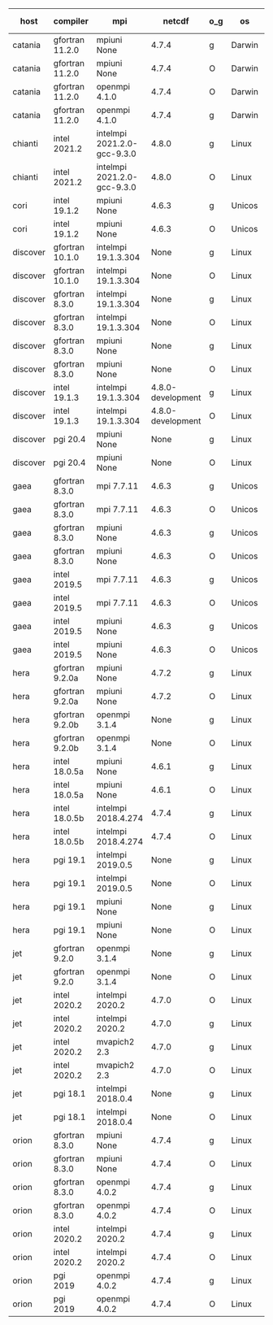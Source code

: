 

| host     | compiler                              | mpi                      | netcdf        | o_g        | os       | build       | u_pass          | u_fail          | s_pass            | s_fail            | e_pass             | e_fail             | nuopc_pass       | nuopc_fail       | artifacts link          |
|----------|---------------------------------------|--------------------------|---------------|------------|----------|-------------|-----------------|-----------------|-------------------|-------------------|--------------------|--------------------|------------------|------------------|-------------------------|
| catania | gfortran 11.2.0 | mpiuni None  | 4.7.4  | g | Darwin | PASS | 12317 | 0 | 8 | 0 | 43 | 0 | None | None | <a href="https://github.com/esmf-org/esmf-test-artifacts/tree/ef8525c0ae2c6a96a3b333032f5e6c8e3e1e82e1/develop/gfortran/11.2.0/g/mpiuni/None" target="_blank">ef8525c</a> | 
| catania | gfortran 11.2.0 | mpiuni None  | 4.7.4  | O | Darwin | PASS | 12317 | 0 | 8 | 0 | 43 | 0 | None | None | <a href="https://github.com/esmf-org/esmf-test-artifacts/tree/9f34e9ebe2456558a499a378baf82e13d4be2816/develop/gfortran/11.2.0/O/mpiuni/None" target="_blank">9f34e9e</a> | 
| catania | gfortran 11.2.0 | openmpi 4.1.0  | 4.7.4  | O | Darwin | PASS | 13864 | 9 | 49 | 0 | 80 | 0 | 52 | 0 | <a href="https://github.com/esmf-org/esmf-test-artifacts/tree/e9e40577747662670f92e48d3036e268f3f2ede5/develop/gfortran/11.2.0/O/openmpi/4.1.0" target="_blank">e9e4057</a> | 
| catania | gfortran 11.2.0 | openmpi 4.1.0  | 4.7.4  | g | Darwin | PASS | 13864 | 9 | 49 | 0 | 80 | 0 | 52 | 0 | <a href="https://github.com/esmf-org/esmf-test-artifacts/tree/758e632afb69eca97323f675cdb8fc4347155884/develop/gfortran/11.2.0/g/openmpi/4.1.0" target="_blank">758e632</a> | 
| chianti | intel 2021.2 | intelmpi 2021.2.0-gcc-9.3.0  | 4.8.0  | g | Linux | PASS | 13873 | 0 | 49 | 0 | 80 | 0 | 52 | 0 | <a href="https://github.com/esmf-org/esmf-test-artifacts/tree/5fe9b3c4b7a88e9828bb8cc34c162a2d9b535752/develop/intel/2021.2/g/intelmpi/2021.2.0-gcc-9.3.0" target="_blank">5fe9b3c</a> | 
| chianti | intel 2021.2 | intelmpi 2021.2.0-gcc-9.3.0  | 4.8.0  | O | Linux | PASS | 13873 | 0 | 49 | 0 | 80 | 0 | 52 | 0 | <a href="https://github.com/esmf-org/esmf-test-artifacts/tree/22e8d186dddaee4d2f5421617065c287f175d5c6/develop/intel/2021.2/O/intelmpi/2021.2.0-gcc-9.3.0" target="_blank">22e8d18</a> | 
| cori | intel 19.1.2 | mpiuni None  | 4.6.3  | g | Unicos | PASS | None | None | None | None | None | None | None | None | <a href="https://github.com/esmf-org/esmf-test-artifacts/tree/bfcdfebc3a35de037f96f06dfe5d8bb3b14bbd67/develop/intel/19.1.2/g/mpiuni/None" target="_blank">bfcdfeb</a> | 
| cori | intel 19.1.2 | mpiuni None  | 4.6.3  | O | Unicos | PASS | None | None | None | None | None | None | None | None | <a href="https://github.com/esmf-org/esmf-test-artifacts/tree/04c247524ff0de1f2164c05b1e038c0af1f7d7a8/develop/intel/19.1.2/O/mpiuni/None" target="_blank">04c2475</a> | 
| discover | gfortran 10.1.0 | intelmpi 19.1.3.304  | None  | g | Linux | PASS | 13858 | 15 | 49 | 0 | 80 | 0 | 52 | 0 | <a href="https://github.com/esmf-org/esmf-test-artifacts/tree/a86978f402365fde246c505fc558045b17f7491a/develop/gfortran/10.1.0/g/intelmpi/19.1.3.304" target="_blank">a86978f</a> | 
| discover | gfortran 10.1.0 | intelmpi 19.1.3.304  | None  | O | Linux | PASS | 13858 | 15 | 49 | 0 | 80 | 0 | 52 | 0 | <a href="https://github.com/esmf-org/esmf-test-artifacts/tree/ec60668504715f0ad12ceb6597adf1ef64ab5813/develop/gfortran/10.1.0/O/intelmpi/19.1.3.304" target="_blank">ec60668</a> | 
| discover | gfortran 8.3.0 | intelmpi 19.1.3.304  | None  | g | Linux | PASS | 13858 | 15 | 49 | 0 | 80 | 0 | 52 | 0 | <a href="https://github.com/esmf-org/esmf-test-artifacts/tree/2c57155929f2e1870223617b0a6d3a5251cb7a66/develop/gfortran/8.3.0/g/intelmpi/19.1.3.304" target="_blank">2c57155</a> | 
| discover | gfortran 8.3.0 | intelmpi 19.1.3.304  | None  | O | Linux | PASS | 13858 | 15 | 49 | 0 | 80 | 0 | 52 | 0 | <a href="https://github.com/esmf-org/esmf-test-artifacts/tree/7b6251e21c6763e5c25fd4fb82f40e3d0bb7dab8/develop/gfortran/8.3.0/O/intelmpi/19.1.3.304" target="_blank">7b6251e</a> | 
| discover | gfortran 8.3.0 | mpiuni None  | None  | g | Linux | PASS | 12317 | 0 | 8 | 0 | 43 | 0 | None | None | <a href="https://github.com/esmf-org/esmf-test-artifacts/tree/e414131d264a255e9dc0a264f4feb4cdd3000dfc/develop/gfortran/8.3.0/g/mpiuni/None" target="_blank">e414131</a> | 
| discover | gfortran 8.3.0 | mpiuni None  | None  | O | Linux | PASS | 12317 | 0 | 8 | 0 | 43 | 0 | None | None | <a href="https://github.com/esmf-org/esmf-test-artifacts/tree/3f8954d502cbfdfc0bd5d563de2de4c2e5ac14ef/develop/gfortran/8.3.0/O/mpiuni/None" target="_blank">3f8954d</a> | 
| discover | intel 19.1.3 | intelmpi 19.1.3.304  | 4.8.0-development  | g | Linux | PASS | 13873 | 0 | 49 | 0 | 80 | 0 | 52 | 0 | <a href="https://github.com/esmf-org/esmf-test-artifacts/tree/e6ece160d6aa85643fe1a261d82d03d0a4fafdda/develop/intel/19.1.3/g/intelmpi/19.1.3.304" target="_blank">e6ece16</a> | 
| discover | intel 19.1.3 | intelmpi 19.1.3.304  | 4.8.0-development  | O | Linux | PASS | 13873 | 0 | 49 | 0 | 80 | 0 | 52 | 0 | <a href="https://github.com/esmf-org/esmf-test-artifacts/tree/a140ea4d5991d62642097ed0d2e36fc6cad91fa5/develop/intel/19.1.3/O/intelmpi/19.1.3.304" target="_blank">a140ea4</a> | 
| discover | pgi 20.4 | mpiuni None  | None  | g | Linux | PASS | 11692 | 625 | 4 | 4 | 40 | 3 | None | None | <a href="https://github.com/esmf-org/esmf-test-artifacts/tree/6494416d5cf36b1c15d0520aa3e4df4722ea0059/develop/pgi/20.4/g/mpiuni/None" target="_blank">6494416</a> | 
| discover | pgi 20.4 | mpiuni None  | None  | O | Linux | PASS | 11692 | 625 | 6 | 2 | 40 | 3 | None | None | <a href="https://github.com/esmf-org/esmf-test-artifacts/tree/a9f0a514e3d63b64a77195c18c56c1b93463066f/develop/pgi/20.4/O/mpiuni/None" target="_blank">a9f0a51</a> | 
| gaea | gfortran 8.3.0 | mpi 7.7.11  | 4.6.3  | g | Unicos | PASS | 13872 | 1 | 49 | 0 | 80 | 0 | 47 | 5 | <a href="https://github.com/esmf-org/esmf-test-artifacts/tree/814c8371ab622245fda486b674714eb6b9fb70c9/develop/gfortran/8.3.0/g/mpi/7.7.11" target="_blank">814c837</a> | 
| gaea | gfortran 8.3.0 | mpi 7.7.11  | 4.6.3  | O | Unicos | PASS | 13872 | 1 | 49 | 0 | 80 | 0 | 47 | 5 | <a href="https://github.com/esmf-org/esmf-test-artifacts/tree/7aedc52caf6023770101ed0a58a4db672b2b21bd/develop/gfortran/8.3.0/O/mpi/7.7.11" target="_blank">7aedc52</a> | 
| gaea | gfortran 8.3.0 | mpiuni None  | 4.6.3  | g | Unicos | PASS | 12317 | 0 | 8 | 0 | 43 | 0 | None | None | <a href="https://github.com/esmf-org/esmf-test-artifacts/tree/939a0683539ce1715dd8757ba9a802585f589fa8/develop/gfortran/8.3.0/g/mpiuni/None" target="_blank">939a068</a> | 
| gaea | gfortran 8.3.0 | mpiuni None  | 4.6.3  | O | Unicos | PASS | 12317 | 0 | 8 | 0 | 43 | 0 | None | None | <a href="https://github.com/esmf-org/esmf-test-artifacts/tree/64a3fa7ff8abd709ddc5373a5d92758ba4393241/develop/gfortran/8.3.0/O/mpiuni/None" target="_blank">64a3fa7</a> | 
| gaea | intel 2019.5 | mpi 7.7.11  | 4.6.3  | g | Unicos | PASS | 13858 | 15 | 49 | 0 | 80 | 0 | 47 | 5 | <a href="https://github.com/esmf-org/esmf-test-artifacts/tree/53967d1b576d328084fbefa3274c8b3dcd2a4a0a/develop/intel/2019.5/g/mpi/7.7.11" target="_blank">53967d1</a> | 
| gaea | intel 2019.5 | mpi 7.7.11  | 4.6.3  | O | Unicos | PASS | 13858 | 15 | 49 | 0 | 80 | 0 | 47 | 5 | <a href="https://github.com/esmf-org/esmf-test-artifacts/tree/a45d94b9882c6bc11662e5437e1e2aa166ee673f/develop/intel/2019.5/O/mpi/7.7.11" target="_blank">a45d94b</a> | 
| gaea | intel 2019.5 | mpiuni None  | 4.6.3  | g | Unicos | PASS | 12302 | 15 | 8 | 0 | 43 | 0 | None | None | <a href="https://github.com/esmf-org/esmf-test-artifacts/tree/32bdbff235766944949be014d289166af40abd30/develop/intel/2019.5/g/mpiuni/None" target="_blank">32bdbff</a> | 
| gaea | intel 2019.5 | mpiuni None  | 4.6.3  | O | Unicos | PASS | 12302 | 15 | 8 | 0 | 43 | 0 | None | None | <a href="https://github.com/esmf-org/esmf-test-artifacts/tree/f8a378f87b49f58b45897291446122bf022ce3e1/develop/intel/2019.5/O/mpiuni/None" target="_blank">f8a378f</a> | 
| hera | gfortran 9.2.0a | mpiuni None  | 4.7.2  | g | Linux | PASS | 12317 | 0 | 8 | 0 | 43 | 0 | None | None | <a href="https://github.com/esmf-org/esmf-test-artifacts/tree/1b4bda6b7320bab4501df67bb0a313856f65e3dd/develop/gfortran/9.2.0a/g/mpiuni/None" target="_blank">1b4bda6</a> | 
| hera | gfortran 9.2.0a | mpiuni None  | 4.7.2  | O | Linux | PASS | 12317 | 0 | 8 | 0 | 43 | 0 | None | None | <a href="https://github.com/esmf-org/esmf-test-artifacts/tree/60a8d549daaf6aaf9690b6983805e16c4950ced0/develop/gfortran/9.2.0a/O/mpiuni/None" target="_blank">60a8d54</a> | 
| hera | gfortran 9.2.0b | openmpi 3.1.4  | None  | g | Linux | PASS | 13873 | 0 | 49 | 0 | 80 | 0 | 52 | 0 | <a href="https://github.com/esmf-org/esmf-test-artifacts/tree/1fb7aa54248ec8406ae42bd69d2fe83219130d8f/develop/gfortran/9.2.0b/g/openmpi/3.1.4" target="_blank">1fb7aa5</a> | 
| hera | gfortran 9.2.0b | openmpi 3.1.4  | None  | O | Linux | PASS | 13873 | 0 | 49 | 0 | 80 | 0 | 52 | 0 | <a href="https://github.com/esmf-org/esmf-test-artifacts/tree/388f263100a9a43b76996ea3a07c6e74ee37ae32/develop/gfortran/9.2.0b/O/openmpi/3.1.4" target="_blank">388f263</a> | 
| hera | intel 18.0.5a | mpiuni None  | 4.6.1  | g | Linux | PASS | 12317 | 0 | 8 | 0 | 43 | 0 | None | None | <a href="https://github.com/esmf-org/esmf-test-artifacts/tree/dbe1dfede53225ccf0de355d1a934a38a9068ec3/develop/intel/18.0.5a/g/mpiuni/None" target="_blank">dbe1dfe</a> | 
| hera | intel 18.0.5a | mpiuni None  | 4.6.1  | O | Linux | PASS | 12317 | 0 | 8 | 0 | 43 | 0 | None | None | <a href="https://github.com/esmf-org/esmf-test-artifacts/tree/2db035e53b062201f91e8947b71cd4ae70093cd0/develop/intel/18.0.5a/O/mpiuni/None" target="_blank">2db035e</a> | 
| hera | intel 18.0.5b | intelmpi 2018.4.274  | 4.7.4  | g | Linux | PASS | 13873 | 0 | 49 | 0 | 80 | 0 | 52 | 0 | <a href="https://github.com/esmf-org/esmf-test-artifacts/tree/96042dbf485329301097bbbeeb868a5e725a07c7/develop/intel/18.0.5b/g/intelmpi/2018.4.274" target="_blank">96042db</a> | 
| hera | intel 18.0.5b | intelmpi 2018.4.274  | 4.7.4  | O | Linux | PASS | 13873 | 0 | 49 | 0 | 80 | 0 | 52 | 0 | <a href="https://github.com/esmf-org/esmf-test-artifacts/tree/8d64a0d829f26c9497130ee7728c0184059182b1/develop/intel/18.0.5b/O/intelmpi/2018.4.274" target="_blank">8d64a0d</a> | 
| hera | pgi 19.1 | intelmpi 2019.0.5  | None  | g | Linux | PASS | 12998 | 875 | None | None | None | None | None | None | <a href="https://github.com/esmf-org/esmf-test-artifacts/tree/98720b6d869549f10c9f2e35834354c188664ead/develop/pgi/19.1/g/intelmpi/2019.0.5" target="_blank">98720b6</a> | 
| hera | pgi 19.1 | intelmpi 2019.0.5  | None  | O | Linux | PASS | 13046 | 827 | None | None | None | None | None | None | <a href="https://github.com/esmf-org/esmf-test-artifacts/tree/76fb57aae1b79b1b47787a2d81b492011c258204/develop/pgi/19.1/O/intelmpi/2019.0.5" target="_blank">76fb57a</a> | 
| hera | pgi 19.1 | mpiuni None  | None  | g | Linux | PASS | 11692 | 625 | 4 | 4 | 40 | 3 | None | None | <a href="https://github.com/esmf-org/esmf-test-artifacts/tree/0506dc4f59a9a4db9b8b11626f53b13d42c738c9/develop/pgi/19.1/g/mpiuni/None" target="_blank">0506dc4</a> | 
| hera | pgi 19.1 | mpiuni None  | None  | O | Linux | PASS | 11692 | 625 | 6 | 2 | 40 | 3 | None | None | <a href="https://github.com/esmf-org/esmf-test-artifacts/tree/551061ee95e5bf3ac109aa50544a8f019e746a33/develop/pgi/19.1/O/mpiuni/None" target="_blank">551061e</a> | 
| jet | gfortran 9.2.0 | openmpi 3.1.4  | None  | g | Linux | PASS | 13873 | 0 | 49 | 0 | 80 | 0 | 52 | 0 | <a href="https://github.com/esmf-org/esmf-test-artifacts/tree/8dc32cdc791e88440ac00808a612ddf8679a689d/develop/gfortran/9.2.0/g/openmpi/3.1.4" target="_blank">8dc32cd</a> | 
| jet | gfortran 9.2.0 | openmpi 3.1.4  | None  | O | Linux | PASS | 13873 | 0 | 49 | 0 | 80 | 0 | 52 | 0 | <a href="https://github.com/esmf-org/esmf-test-artifacts/tree/83e3a6c1e19557f27dfc915e4d11318aca7fc986/develop/gfortran/9.2.0/O/openmpi/3.1.4" target="_blank">83e3a6c</a> | 
| jet | intel 2020.2 | intelmpi 2020.2  | 4.7.0  | O | Linux | FAIL | None | None | None | None | None | None | None | None | <a href="https://github.com/esmf-org/esmf-test-artifacts/tree/29ccb5e9d5c247fdef3587f1d265bb6d8c9f6839/develop/intel/2020.2/O/intelmpi/2020.2" target="_blank">29ccb5e</a> | 
| jet | intel 2020.2 | intelmpi 2020.2  | 4.7.0  | g | Linux | PASS | 13873 | 0 | 49 | 0 | 80 | 0 | 52 | 0 | <a href="https://github.com/esmf-org/esmf-test-artifacts/tree/9424fb5ed2d3a3e5a96b10db428b4c7ecee83d30/develop/intel/2020.2/g/intelmpi/2020.2" target="_blank">9424fb5</a> | 
| jet | intel 2020.2 | mvapich2 2.3  | 4.7.0  | g | Linux | FAIL | None | None | None | None | None | None | None | None | <a href="https://github.com/esmf-org/esmf-test-artifacts/tree/a10bb74cbd38d5f0426fc19f5be6e6649654dbbc/develop/intel/2020.2/g/mvapich2/2.3" target="_blank">a10bb74</a> | 
| jet | intel 2020.2 | mvapich2 2.3  | 4.7.0  | O | Linux | FAIL | None | None | None | None | None | None | None | None | <a href="https://github.com/esmf-org/esmf-test-artifacts/tree/a2ccdaedb70a2e11238f75e801758b0300cdff48/develop/intel/2020.2/O/mvapich2/2.3" target="_blank">a2ccdae</a> | 
| jet | pgi 18.1 | intelmpi 2018.0.4  | None  | g | Linux | FAIL | None | None | None | None | None | None | None | None | <a href="https://github.com/esmf-org/esmf-test-artifacts/tree/e4fa846d559380f5ee50be70cd78075068d0e985/develop/pgi/18.1/g/intelmpi/2018.0.4" target="_blank">e4fa846</a> | 
| jet | pgi 18.1 | intelmpi 2018.0.4  | None  | O | Linux | FAIL | None | None | None | None | None | None | None | None | <a href="https://github.com/esmf-org/esmf-test-artifacts/tree/7e1d3fe9561d83fd2e7a2419faf57c72fa3bed9f/develop/pgi/18.1/O/intelmpi/2018.0.4" target="_blank">7e1d3fe</a> | 
| orion | gfortran 8.3.0 | mpiuni None  | 4.7.4  | g | Linux | PASS | 12317 | 0 | 8 | 0 | 43 | 0 | None | None | <a href="https://github.com/esmf-org/esmf-test-artifacts/tree/5abadef2be63a74b173442e8f18d785768541b40/develop/gfortran/8.3.0/g/mpiuni/None" target="_blank">5abadef</a> | 
| orion | gfortran 8.3.0 | mpiuni None  | 4.7.4  | O | Linux | PASS | 12317 | 0 | 8 | 0 | 43 | 0 | None | None | <a href="https://github.com/esmf-org/esmf-test-artifacts/tree/0ee477dabb22b286cc03879f1107b36db6043c08/develop/gfortran/8.3.0/O/mpiuni/None" target="_blank">0ee477d</a> | 
| orion | gfortran 8.3.0 | openmpi 4.0.2  | 4.7.4  | g | Linux | PASS | 13873 | 0 | 49 | 0 | 80 | 0 | 52 | 0 | <a href="https://github.com/esmf-org/esmf-test-artifacts/tree/0ecf0bdb6d9d4234659f2b3df7e21a3423119645/develop/gfortran/8.3.0/g/openmpi/4.0.2" target="_blank">0ecf0bd</a> | 
| orion | gfortran 8.3.0 | openmpi 4.0.2  | 4.7.4  | O | Linux | PASS | 13873 | 0 | 49 | 0 | 80 | 0 | 52 | 0 | <a href="https://github.com/esmf-org/esmf-test-artifacts/tree/b0c4295684c61dff04ea7f41d90bc6235eb0eb76/develop/gfortran/8.3.0/O/openmpi/4.0.2" target="_blank">b0c4295</a> | 
| orion | intel 2020.2 | intelmpi 2020.2  | 4.7.4  | g | Linux | PASS | 13873 | 0 | 49 | 0 | 80 | 0 | 52 | 0 | <a href="https://github.com/esmf-org/esmf-test-artifacts/tree/f0d91f565e56609ca550c096980fa2016090e50e/develop/intel/2020.2/g/intelmpi/2020.2" target="_blank">f0d91f5</a> | 
| orion | intel 2020.2 | intelmpi 2020.2  | 4.7.4  | O | Linux | PASS | 13873 | 0 | 49 | 0 | 80 | 0 | 52 | 0 | <a href="https://github.com/esmf-org/esmf-test-artifacts/tree/460ee6a8ac18d0ca526005290098f8e4d4dd424a/develop/intel/2020.2/O/intelmpi/2020.2" target="_blank">460ee6a</a> | 
| orion | pgi 2019 | openmpi 4.0.2  | 4.7.4  | g | Linux | PASS | 12980 | 893 | 35 | 14 | 66 | 14 | 10 | 42 | <a href="https://github.com/esmf-org/esmf-test-artifacts/tree/2889235217881170247e68d7d08c4f1637ddbd0e/develop/pgi/2019/g/openmpi/4.0.2" target="_blank">2889235</a> | 
| orion | pgi 2019 | openmpi 4.0.2  | 4.7.4  | O | Linux | PASS | 13028 | 845 | 37 | 12 | 68 | 12 | 10 | 42 | <a href="https://github.com/esmf-org/esmf-test-artifacts/tree/48d47406f5dce345cc77a7273bd9dc27c6545d9a/develop/pgi/2019/O/openmpi/4.0.2" target="_blank">48d4740</a> | 
